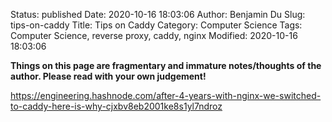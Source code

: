 Status: published
Date: 2020-10-16 18:03:06
Author: Benjamin Du
Slug: tips-on-caddy
Title: Tips on Caddy
Category: Computer Science
Tags: Computer Science, reverse proxy, caddy, nginx
Modified: 2020-10-16 18:03:06

**Things on this page are fragmentary and immature notes/thoughts of the author. Please read with your own judgement!**


https://engineering.hashnode.com/after-4-years-with-nginx-we-switched-to-caddy-here-is-why-cjxbv8eb2001ke8s1yl7ndroz

